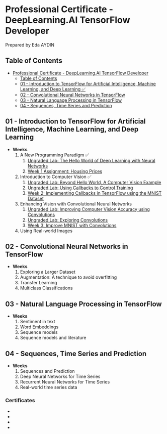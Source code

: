 # Professional Certificate -  DeepLearning.AI TensorFlow Developer

Prepared by Eda AYDIN

## Table of Contents

- [Professional Certificate -  DeepLearning.AI TensorFlow Developer](#professional-certificate----deeplearningai-tensorflow-developer)
  - [Table of Contents](#table-of-contents)
  - [01 - Introduction to TensorFlow for Artificial Intelligence, Machine Learning, and Deep Learning ✅](#01---introduction-to-tensorflow-for-artificial-intelligence-machine-learning-and-deep-learning-)
  - [02 - Convolutional Neural Networks in TensorFlow](#02---convolutional-neural-networks-in-tensorflow)
  - [03 - Natural Language Processing in TensorFlow](#03---natural-language-processing-in-tensorflow)
  - [04 - Sequences, Time Series and Prediction](#04---sequences-time-series-and-prediction)

## 01 - Introduction to TensorFlow for Artificial Intelligence, Machine Learning, and Deep Learning 

- **Weeks**
  1. A New Programming Paradigm ✅
     1. [Ungraded Lab: The Hello World of Deep Learning with Neural Networks](https://github.com/edaaydinea/UpSchool-Google-Developers-Machine-Learning-Program/blob/cf3476ce009cb8e909d67cb0cbe64975ea930bec/TensorFlow%20Developer%20Professional%20Certificate/01%20-%20Introduction%20to%20TensorFlow%20for%20AI,%20ML%20and%20DL/Week%2001/ungraded_lab/C1_W1_Lab_1_hello_world_nn.ipynb)
     2. [Week 1 Assignment: Housing Prices](https://github.com/edaaydinea/UpSchool-Google-Developers-Machine-Learning-Program/blob/cf3476ce009cb8e909d67cb0cbe64975ea930bec/TensorFlow%20Developer%20Professional%20Certificate/01%20-%20Introduction%20to%20TensorFlow%20for%20AI,%20ML%20and%20DL/Week%2001/assignment/C1W1_Assignment.ipynb)
  2. Introduction to Computer Vision ✅
     1. [Ungraded Lab: Beyond Hello World, A Computer Vision Example](https://github.com/edaaydinea/UpSchool-Google-Developers-Machine-Learning-Program/blob/cf3476ce009cb8e909d67cb0cbe64975ea930bec/TensorFlow%20Developer%20Professional%20Certificate/01%20-%20Introduction%20to%20TensorFlow%20for%20AI,%20ML%20and%20DL/Week%2002/ungraded_labs/C1_W2_Lab_1_beyond_hello_world.ipynb)
     2. [Ungraded Lab: Using Callbacks to Control Training](https://github.com/edaaydinea/UpSchool-Google-Developers-Machine-Learning-Program/blob/cf3476ce009cb8e909d67cb0cbe64975ea930bec/TensorFlow%20Developer%20Professional%20Certificate/01%20-%20Introduction%20to%20TensorFlow%20for%20AI,%20ML%20and%20DL/Week%2002/ungraded_labs/C1_W2_Lab_2_callbacks.ipynb)
     3. [Week 2: Implementing Callbacks in TensorFlow using the MNIST Dataset](https://github.com/edaaydinea/UpSchool-Google-Developers-Machine-Learning-Program/blob/cf3476ce009cb8e909d67cb0cbe64975ea930bec/TensorFlow%20Developer%20Professional%20Certificate/01%20-%20Introduction%20to%20TensorFlow%20for%20AI,%20ML%20and%20DL/Week%2002/assignment/C1W2_Assignment.ipynb)
  3. Enhancing Vision with Convolutional Neural Networks 
     1. [Ungraded Lab: Improving Computer Vision Accuracy using Convolutions](https://github.com/edaaydinea/UpSchool-Google-Developers-Machine-Learning-Program/blob/2b1855d60878bc4b3b9af2ec539ac5ac913c9a10/TensorFlow%20Developer%20Professional%20Certificate/01%20-%20Introduction%20to%20TensorFlow%20for%20AI,%20ML%20and%20DL/Week%2003/ungraded_labs/C1_W3_Lab_1.ipynb)
     2. [Ungraded Lab: Exploring Convolutions](https://github.com/edaaydinea/UpSchool-Google-Developers-Machine-Learning-Program/blob/2b1855d60878bc4b3b9af2ec539ac5ac913c9a10/TensorFlow%20Developer%20Professional%20Certificate/01%20-%20Introduction%20to%20TensorFlow%20for%20AI,%20ML%20and%20DL/Week%2003/ungraded_labs/C1_W3_Lab_2_exploring_convolutions.ipynb)
     3. [Week 3: Improve MNIST with Convolutions](https://github.com/edaaydinea/UpSchool-Google-Developers-Machine-Learning-Program/blob/2b1855d60878bc4b3b9af2ec539ac5ac913c9a10/TensorFlow%20Developer%20Professional%20Certificate/01%20-%20Introduction%20to%20TensorFlow%20for%20AI,%20ML%20and%20DL/Week%2003/assignment/C1W3_Assignment.ipynb)
  4. Using Real-world Images

## 02 - Convolutional Neural Networks in TensorFlow

- **Weeks**
  1. Exploring a Larger Dataset
  2. Augmentation: A technique to avoid overfitting
  3. Transfer Learning
  4. Multiclass Classifications

## 03 - Natural Language Processing in TensorFlow

- **Weeks**
  1. Sentiment in text
  2. Word Embeddings
  3. Sequence models
  4. Sequence models and literature

## 04 - Sequences, Time Series and Prediction

- **Weeks**
  1. Sequences and Prediction
  2. Deep Neural Networks for Time Series
  3. Recurrent Neural Networks for Time Series
  4. Real-world time series data


### Certificates
- []()
- []()
- []()
- []()